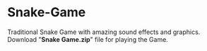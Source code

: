 # Snake-Game
Traditional Snake Game with amazing sound effects and graphics.<br>
Download "<b>Snake Game.zip</b>" file for playing the Game.

